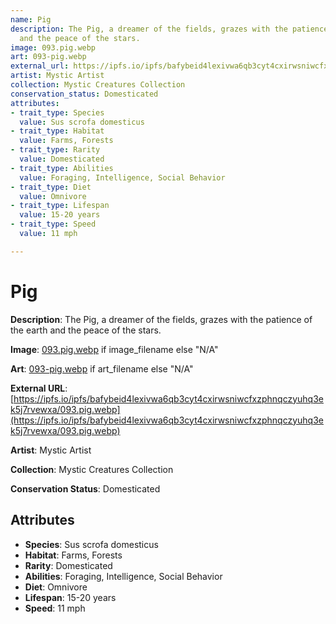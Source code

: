 ```yaml
---
name: Pig
description: The Pig, a dreamer of the fields, grazes with the patience of the earth
  and the peace of the stars.
image: 093.pig.webp
art: 093-pig.webp
external_url: https://ipfs.io/ipfs/bafybeid4lexivwa6qb3cyt4cxirwsniwcfxzphnqczyuhq3ek5j7rvewxa/093.pig.webp
artist: Mystic Artist
collection: Mystic Creatures Collection
conservation_status: Domesticated
attributes:
- trait_type: Species
  value: Sus scrofa domesticus
- trait_type: Habitat
  value: Farms, Forests
- trait_type: Rarity
  value: Domesticated
- trait_type: Abilities
  value: Foraging, Intelligence, Social Behavior
- trait_type: Diet
  value: Omnivore
- trait_type: Lifespan
  value: 15-20 years
- trait_type: Speed
  value: 11 mph

---
```


# Pig

**Description**: The Pig, a dreamer of the fields, grazes with the patience of the earth and the peace of the stars.

**Image**: [093.pig.webp](./093.pig.webp) if image_filename else "N/A"

**Art**: [093-pig.webp](./093-pig.webp) if art_filename else "N/A"

**External URL**: [https://ipfs.io/ipfs/bafybeid4lexivwa6qb3cyt4cxirwsniwcfxzphnqczyuhq3ek5j7rvewxa/093.pig.webp](https://ipfs.io/ipfs/bafybeid4lexivwa6qb3cyt4cxirwsniwcfxzphnqczyuhq3ek5j7rvewxa/093.pig.webp)

**Artist**: Mystic Artist

**Collection**: Mystic Creatures Collection

**Conservation Status**: Domesticated

## Attributes
- **Species**: Sus scrofa domesticus
- **Habitat**: Farms, Forests
- **Rarity**: Domesticated
- **Abilities**: Foraging, Intelligence, Social Behavior
- **Diet**: Omnivore
- **Lifespan**: 15-20 years
- **Speed**: 11 mph
